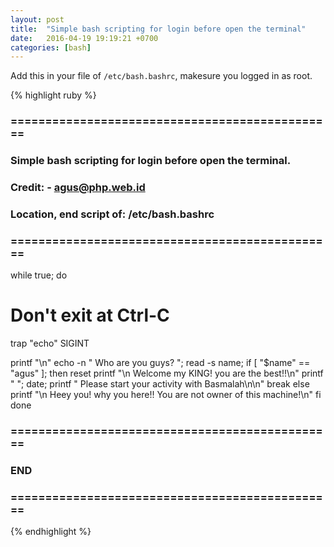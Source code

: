```yaml
---
layout: post
title:  "Simple bash scripting for login before open the terminal"
date:   2016-04-19 19:19:21 +0700
categories: [bash]
---
```


Add this in your file of `/etc/bash.bashrc`, makesure you logged in as root.

{% highlight ruby %}
### ===============================================
### Simple bash scripting for login before open the terminal.
### Credit: <Summon Agus> - agus@php.web.id
### Location, end script of: /etc/bash.bashrc
### ===============================================

while true; do
  # Don't exit at Ctrl-C
  trap "echo" SIGINT

  printf "\n"
  echo -n " Who are you guys? "; read -s name;
  if [ "$name" == "agus" ]; then
    reset
    printf "\n Welcome my KING! you are the best!!\n"
    printf " "; date;
    printf " Please start your activity with Basmalah\n\n"
    break
  else
    printf "\n Heey you! why you here!! You are not owner of this machine!\n"
  fi
done

### ===============================================
### END
### ===============================================
{% endhighlight %}